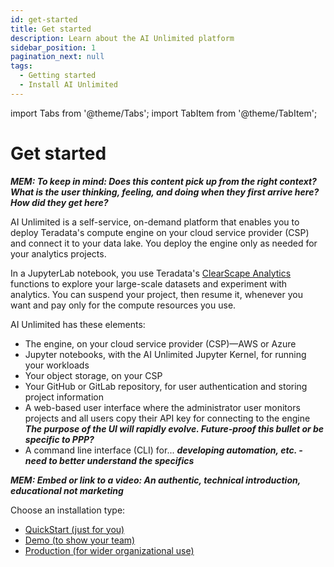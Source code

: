 ```yaml
---
id: get-started
title: Get started
description: Learn about the AI Unlimited platform
sidebar_position: 1
pagination_next: null
tags:
  - Getting started
  - Install AI Unlimited
---
```

import Tabs from '@theme/Tabs';
import TabItem from '@theme/TabItem';

# Get started

***MEM: To keep in mind: Does this content pick up from the right context? What is the user thinking, feeling, and doing when they first arrive here? How did they get here?***

AI Unlimited is a self-service, on-demand platform that enables you to deploy Teradata's compute engine on your cloud service provider (CSP) and connect it to your data lake. You deploy the engine only as needed for your analytics projects.

In a JupyterLab notebook, you use Teradata's [ClearScape Analytics](https://www.teradata.com/platform/clearscape-analytics?) functions to explore your large-scale datasets and experiment with analytics. You can suspend your project, then resume it, whenever you want and pay only for the compute resources you use.

AI Unlimited has these elements:
- The engine, on your cloud service provider (CSP)&mdash;AWS or Azure
- Jupyter notebooks, with the AI Unlimited Jupyter Kernel, for running your workloads
- Your object storage, on your CSP
- Your GitHub or GitLab repository, for user authentication and storing project information
- A web-based user interface where the administrator user monitors projects and all users copy their API key for connecting to the engine ***The purpose of the UI will rapidly evolve. Future-proof this bullet or be specific to PPP?***
- A command line interface (CLI) for... ***developing automation, etc. - need to better understand the specifics***

***MEM: Embed or link to a video: An authentic, technical introduction, educational not marketing***

Choose an installation type:
- [QuickStart (just for you)](/docs/install-ai-unlimited/quickstart/index.md)
- [Demo (to show your team)](/docs/install-ai-unlimited/demo/index.md)
- [Production (for wider organizational use)](docs/install-ai-unlimited/production/index.md)